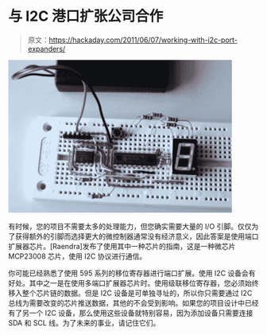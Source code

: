 # 与 I2C 港口扩张公司合作

> 原文：<https://hackaday.com/2011/06/07/working-with-i2c-port-expanders/>

![](img/34a545d2009de0198492d3b5e46fb170.png "i2c-port-expander-MCP23008")

有时候，您的项目不需要太多的处理能力，但您确实需要大量的 I/O 引脚。仅仅为了获得额外的引脚而选择更大的微控制器通常没有经济意义，因此答案是使用端口扩展器芯片。[Raendra]发布了使用其中一种芯片的指南，这是一种微芯片 MCP23008 芯片，使用 I2C 协议进行通信。

你可能已经熟悉了使用 595 系列的移位寄存器进行端口扩展。使用 I2C 设备会有好处。其中之一是在使用多端口扩展器芯片时。使用级联移位寄存器，您必须始终移入整个芯片链的数据。但是 I2C 设备是可单独寻址的，所以你只需要通过 I2C 总线为需要改变的芯片推送数据，其他的不会受到影响。如果您的项目设计中已经有了另一个 I2C 设备，那么使用这些设备就特别容易，因为添加设备只需要连接 SDA 和 SCL 线。为了未来的事业，请记住它们。
